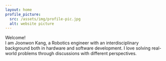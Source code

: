 ```yaml
---
layout: home
profile_picture:
  src: /assets/img/profile-pic.jpg
  alt: website picture
---
```


<p>
  Welcome! <br> I am Joonwon Kang, a Robotics engineer with an interdisciplinary background both in hardware and software development. I love solving real-world problems through discussions with different perspectives.
</p>
